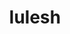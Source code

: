 ---
title: "lulesh"
layout: cache
categories: [package, develop]
meta: {"versions": ["2.0.3"], "compilers": ["gcc@=7.3.1"], "oss": ["amzn2"], "platforms": ["linux"], "targets": ["aarch64", "neoverse_n1", "x86_64_v3"], "stacks": ["aws-ahug", "aws-ahug-aarch64", "root"], "num_specs": 26, "num_specs_by_stack": {"root": 26, "aws-ahug-aarch64": 20, "aws-ahug": 5}}
spec_details: [{"hash": "7dtbzvo2pxpo5o7byzllkvz6tzno7fbe", "compiler": "gcc@=7.3.1", "versions": ["2.0.3"], "os": "amzn2", "platform": "linux", "target": "aarch64", "variants": ["build_system=makefile", "+mpi", "+openmp", "~visual"], "stacks": ["root", "aws-ahug-aarch64"], "size": "-", "tarball": "https://binaries.spack.io/develop/build_cache/linux-amzn2-aarch64/gcc-7.3.1/lulesh-2.0.3/linux-amzn2-aarch64-gcc-7.3.1-lulesh-2.0.3-7dtbzvo2pxpo5o7byzllkvz6tzno7fbe.spack"}, {"hash": "gwdy2r2tvxj72tk2jwr7yijhlmeyxd2f", "compiler": "gcc@=7.3.1", "versions": ["2.0.3"], "os": "amzn2", "platform": "linux", "target": "aarch64", "variants": ["build_system=makefile", "+mpi", "+openmp", "~visual"], "stacks": ["root", "aws-ahug-aarch64"], "size": "-", "tarball": "https://binaries.spack.io/develop/build_cache/linux-amzn2-aarch64/gcc-7.3.1/lulesh-2.0.3/linux-amzn2-aarch64-gcc-7.3.1-lulesh-2.0.3-gwdy2r2tvxj72tk2jwr7yijhlmeyxd2f.spack"}, {"hash": "4idqyqfadt4xj564sh6gxxtbra36pem4", "compiler": "gcc@=7.3.1", "versions": ["2.0.3"], "os": "amzn2", "platform": "linux", "target": "aarch64", "variants": ["build_system=makefile", "+mpi", "+openmp", "~visual"], "stacks": ["root", "aws-ahug-aarch64"], "size": "-", "tarball": "https://binaries.spack.io/develop/build_cache/linux-amzn2-aarch64/gcc-7.3.1/lulesh-2.0.3/linux-amzn2-aarch64-gcc-7.3.1-lulesh-2.0.3-4idqyqfadt4xj564sh6gxxtbra36pem4.spack"}, {"hash": "zccc3miznfkonwile6otydckocwrgngb", "compiler": "gcc@=7.3.1", "versions": ["2.0.3"], "os": "amzn2", "platform": "linux", "target": "aarch64", "variants": ["build_system=makefile", "+mpi", "+openmp", "~visual"], "stacks": ["root", "aws-ahug-aarch64"], "size": "-", "tarball": "https://binaries.spack.io/develop/build_cache/linux-amzn2-aarch64/gcc-7.3.1/lulesh-2.0.3/linux-amzn2-aarch64-gcc-7.3.1-lulesh-2.0.3-zccc3miznfkonwile6otydckocwrgngb.spack"}, {"hash": "4qpgjxkgxcwuwgf64zyjrxxmg3n3ap7m", "compiler": "gcc@=7.3.1", "versions": ["2.0.3"], "os": "amzn2", "platform": "linux", "target": "aarch64", "variants": ["build_system=makefile", "+mpi", "+openmp", "~visual"], "stacks": ["root", "aws-ahug-aarch64"], "size": "-", "tarball": "https://binaries.spack.io/develop/build_cache/linux-amzn2-aarch64/gcc-7.3.1/lulesh-2.0.3/linux-amzn2-aarch64-gcc-7.3.1-lulesh-2.0.3-4qpgjxkgxcwuwgf64zyjrxxmg3n3ap7m.spack"}, {"hash": "c4mjvxdjul4xmh7nb7zioyv6jty2ms6f", "compiler": "gcc@=7.3.1", "versions": ["2.0.3"], "os": "amzn2", "platform": "linux", "target": "aarch64", "variants": ["build_system=makefile", "+mpi", "+openmp", "~visual"], "stacks": ["root", "aws-ahug-aarch64"], "size": "-", "tarball": "https://binaries.spack.io/develop/build_cache/linux-amzn2-aarch64/gcc-7.3.1/lulesh-2.0.3/linux-amzn2-aarch64-gcc-7.3.1-lulesh-2.0.3-c4mjvxdjul4xmh7nb7zioyv6jty2ms6f.spack"}, {"hash": "7kcuhe3a4i2kge4s4nnw4xkhhimticin", "compiler": "gcc@=7.3.1", "versions": ["2.0.3"], "os": "amzn2", "platform": "linux", "target": "aarch64", "variants": ["+mpi", "+openmp", "~visual"], "stacks": ["root"], "size": "-", "tarball": "https://binaries.spack.io/develop/build_cache/linux-amzn2-aarch64/gcc-7.3.1/lulesh-2.0.3/linux-amzn2-aarch64-gcc-7.3.1-lulesh-2.0.3-7kcuhe3a4i2kge4s4nnw4xkhhimticin.spack"}, {"hash": "4ud3i56vyngvuxx2tpern5x5grqyk3bi", "compiler": "gcc@=7.3.1", "versions": ["2.0.3"], "os": "amzn2", "platform": "linux", "target": "aarch64", "variants": ["build_system=makefile", "+mpi", "+openmp", "~visual"], "stacks": ["root", "aws-ahug-aarch64"], "size": "-", "tarball": "https://binaries.spack.io/develop/build_cache/linux-amzn2-aarch64/gcc-7.3.1/lulesh-2.0.3/linux-amzn2-aarch64-gcc-7.3.1-lulesh-2.0.3-4ud3i56vyngvuxx2tpern5x5grqyk3bi.spack"}, {"hash": "iac55ygwyroxlvtyrz7fk2hvvmaoq66i", "compiler": "gcc@=7.3.1", "versions": ["2.0.3"], "os": "amzn2", "platform": "linux", "target": "aarch64", "variants": ["build_system=makefile", "+mpi", "+openmp", "~visual"], "stacks": ["root", "aws-ahug-aarch64"], "size": "-", "tarball": "https://binaries.spack.io/develop/build_cache/linux-amzn2-aarch64/gcc-7.3.1/lulesh-2.0.3/linux-amzn2-aarch64-gcc-7.3.1-lulesh-2.0.3-iac55ygwyroxlvtyrz7fk2hvvmaoq66i.spack"}, {"hash": "xgbm3mhrvqrbpms7tkkgtmr5bcjcuzkb", "compiler": "gcc@=7.3.1", "versions": ["2.0.3"], "os": "amzn2", "platform": "linux", "target": "aarch64", "variants": ["build_system=makefile", "+mpi", "+openmp", "~visual"], "stacks": ["root", "aws-ahug-aarch64"], "size": "-", "tarball": "https://binaries.spack.io/develop/build_cache/linux-amzn2-aarch64/gcc-7.3.1/lulesh-2.0.3/linux-amzn2-aarch64-gcc-7.3.1-lulesh-2.0.3-xgbm3mhrvqrbpms7tkkgtmr5bcjcuzkb.spack"}, {"hash": "yh53jrkrbbfg2cbpyh423qt67fsxnk5u", "compiler": "gcc@=7.3.1", "versions": ["2.0.3"], "os": "amzn2", "platform": "linux", "target": "aarch64", "variants": ["build_system=makefile", "+mpi", "+openmp", "~visual"], "stacks": ["root", "aws-ahug-aarch64"], "size": "-", "tarball": "https://binaries.spack.io/develop/build_cache/linux-amzn2-aarch64/gcc-7.3.1/lulesh-2.0.3/linux-amzn2-aarch64-gcc-7.3.1-lulesh-2.0.3-yh53jrkrbbfg2cbpyh423qt67fsxnk5u.spack"}, {"hash": "3knk3az6rhqb2vpis5eme5necbcclper", "compiler": "gcc@=7.3.1", "versions": ["2.0.3"], "os": "amzn2", "platform": "linux", "target": "neoverse_n1", "variants": ["build_system=makefile", "+mpi", "+openmp", "~visual"], "stacks": ["root", "aws-ahug-aarch64"], "size": "-", "tarball": "https://binaries.spack.io/develop/build_cache/linux-amzn2-neoverse_n1/gcc-7.3.1/lulesh-2.0.3/linux-amzn2-neoverse_n1-gcc-7.3.1-lulesh-2.0.3-3knk3az6rhqb2vpis5eme5necbcclper.spack"}, {"hash": "c5aglfriy3j74qutfjzo4di32uctzggx", "compiler": "gcc@=7.3.1", "versions": ["2.0.3"], "os": "amzn2", "platform": "linux", "target": "neoverse_n1", "variants": ["build_system=makefile", "+mpi", "+openmp", "~visual"], "stacks": ["root", "aws-ahug-aarch64"], "size": "-", "tarball": "https://binaries.spack.io/develop/build_cache/linux-amzn2-neoverse_n1/gcc-7.3.1/lulesh-2.0.3/linux-amzn2-neoverse_n1-gcc-7.3.1-lulesh-2.0.3-c5aglfriy3j74qutfjzo4di32uctzggx.spack"}, {"hash": "byl662ktoesoj53oh4jjhrc6wgzm6rb5", "compiler": "gcc@=7.3.1", "versions": ["2.0.3"], "os": "amzn2", "platform": "linux", "target": "neoverse_n1", "variants": ["build_system=makefile", "+mpi", "+openmp", "~visual"], "stacks": ["root", "aws-ahug-aarch64"], "size": "-", "tarball": "https://binaries.spack.io/develop/build_cache/linux-amzn2-neoverse_n1/gcc-7.3.1/lulesh-2.0.3/linux-amzn2-neoverse_n1-gcc-7.3.1-lulesh-2.0.3-byl662ktoesoj53oh4jjhrc6wgzm6rb5.spack"}, {"hash": "kncqpvj74adywju2rskclmaexgy26ola", "compiler": "gcc@=7.3.1", "versions": ["2.0.3"], "os": "amzn2", "platform": "linux", "target": "neoverse_n1", "variants": ["build_system=makefile", "+mpi", "+openmp", "~visual"], "stacks": ["root", "aws-ahug-aarch64"], "size": "-", "tarball": "https://binaries.spack.io/develop/build_cache/linux-amzn2-neoverse_n1/gcc-7.3.1/lulesh-2.0.3/linux-amzn2-neoverse_n1-gcc-7.3.1-lulesh-2.0.3-kncqpvj74adywju2rskclmaexgy26ola.spack"}, {"hash": "cubs2x6fgre27ee5hayvqlvvjx4oc5up", "compiler": "gcc@=7.3.1", "versions": ["2.0.3"], "os": "amzn2", "platform": "linux", "target": "neoverse_n1", "variants": ["build_system=makefile", "+mpi", "+openmp", "~visual"], "stacks": ["root", "aws-ahug-aarch64"], "size": "-", "tarball": "https://binaries.spack.io/develop/build_cache/linux-amzn2-neoverse_n1/gcc-7.3.1/lulesh-2.0.3/linux-amzn2-neoverse_n1-gcc-7.3.1-lulesh-2.0.3-cubs2x6fgre27ee5hayvqlvvjx4oc5up.spack"}, {"hash": "mxzzyzb7phcscdbpkhtlb3h4sor5rgre", "compiler": "gcc@=7.3.1", "versions": ["2.0.3"], "os": "amzn2", "platform": "linux", "target": "neoverse_n1", "variants": ["build_system=makefile", "+mpi", "+openmp", "~visual"], "stacks": ["root", "aws-ahug-aarch64"], "size": "-", "tarball": "https://binaries.spack.io/develop/build_cache/linux-amzn2-neoverse_n1/gcc-7.3.1/lulesh-2.0.3/linux-amzn2-neoverse_n1-gcc-7.3.1-lulesh-2.0.3-mxzzyzb7phcscdbpkhtlb3h4sor5rgre.spack"}, {"hash": "q6fhpoovyeporrh5h3xym7e4kodkvc3v", "compiler": "gcc@=7.3.1", "versions": ["2.0.3"], "os": "amzn2", "platform": "linux", "target": "neoverse_n1", "variants": ["build_system=makefile", "+mpi", "+openmp", "~visual"], "stacks": ["root", "aws-ahug-aarch64"], "size": "-", "tarball": "https://binaries.spack.io/develop/build_cache/linux-amzn2-neoverse_n1/gcc-7.3.1/lulesh-2.0.3/linux-amzn2-neoverse_n1-gcc-7.3.1-lulesh-2.0.3-q6fhpoovyeporrh5h3xym7e4kodkvc3v.spack"}, {"hash": "utkr5bslhdo5roazp75wfjvmvhrz4u4b", "compiler": "gcc@=7.3.1", "versions": ["2.0.3"], "os": "amzn2", "platform": "linux", "target": "neoverse_n1", "variants": ["build_system=makefile", "+mpi", "+openmp", "~visual"], "stacks": ["root", "aws-ahug-aarch64"], "size": "-", "tarball": "https://binaries.spack.io/develop/build_cache/linux-amzn2-neoverse_n1/gcc-7.3.1/lulesh-2.0.3/linux-amzn2-neoverse_n1-gcc-7.3.1-lulesh-2.0.3-utkr5bslhdo5roazp75wfjvmvhrz4u4b.spack"}, {"hash": "3lselrfyfcamutb3q4vesaflouqgx3ya", "compiler": "gcc@=7.3.1", "versions": ["2.0.3"], "os": "amzn2", "platform": "linux", "target": "neoverse_n1", "variants": ["build_system=makefile", "+mpi", "+openmp", "~visual"], "stacks": ["root", "aws-ahug-aarch64"], "size": "-", "tarball": "https://binaries.spack.io/develop/build_cache/linux-amzn2-neoverse_n1/gcc-7.3.1/lulesh-2.0.3/linux-amzn2-neoverse_n1-gcc-7.3.1-lulesh-2.0.3-3lselrfyfcamutb3q4vesaflouqgx3ya.spack"}, {"hash": "zxndprblrdgygib7nxtc6a5txbejreeh", "compiler": "gcc@=7.3.1", "versions": ["2.0.3"], "os": "amzn2", "platform": "linux", "target": "neoverse_n1", "variants": ["build_system=makefile", "+mpi", "+openmp", "~visual"], "stacks": ["root", "aws-ahug-aarch64"], "size": "-", "tarball": "https://binaries.spack.io/develop/build_cache/linux-amzn2-neoverse_n1/gcc-7.3.1/lulesh-2.0.3/linux-amzn2-neoverse_n1-gcc-7.3.1-lulesh-2.0.3-zxndprblrdgygib7nxtc6a5txbejreeh.spack"}, {"hash": "247ks75sfxzwgmpd7duuviawwa4skawv", "compiler": "gcc@=7.3.1", "versions": ["2.0.3"], "os": "amzn2", "platform": "linux", "target": "x86_64_v3", "variants": ["build_system=makefile", "+mpi", "+openmp", "~visual"], "stacks": ["root", "aws-ahug"], "size": "-", "tarball": "https://binaries.spack.io/develop/build_cache/linux-amzn2-x86_64_v3/gcc-7.3.1/lulesh-2.0.3/linux-amzn2-x86_64_v3-gcc-7.3.1-lulesh-2.0.3-247ks75sfxzwgmpd7duuviawwa4skawv.spack"}, {"hash": "56waobgt6a7h5mpfrlqcq4427a7iekjk", "compiler": "gcc@=7.3.1", "versions": ["2.0.3"], "os": "amzn2", "platform": "linux", "target": "x86_64_v3", "variants": ["build_system=makefile", "+mpi", "+openmp", "~visual"], "stacks": ["root", "aws-ahug"], "size": "-", "tarball": "https://binaries.spack.io/develop/build_cache/linux-amzn2-x86_64_v3/gcc-7.3.1/lulesh-2.0.3/linux-amzn2-x86_64_v3-gcc-7.3.1-lulesh-2.0.3-56waobgt6a7h5mpfrlqcq4427a7iekjk.spack"}, {"hash": "v6tki7uk42o6uyegx4llptpvhnc2oudf", "compiler": "gcc@=7.3.1", "versions": ["2.0.3"], "os": "amzn2", "platform": "linux", "target": "x86_64_v3", "variants": ["build_system=makefile", "+mpi", "+openmp", "~visual"], "stacks": ["root", "aws-ahug"], "size": "-", "tarball": "https://binaries.spack.io/develop/build_cache/linux-amzn2-x86_64_v3/gcc-7.3.1/lulesh-2.0.3/linux-amzn2-x86_64_v3-gcc-7.3.1-lulesh-2.0.3-v6tki7uk42o6uyegx4llptpvhnc2oudf.spack"}, {"hash": "3wtvxpk6hjixrbtilhx3zmloebt7ge4x", "compiler": "gcc@=7.3.1", "versions": ["2.0.3"], "os": "amzn2", "platform": "linux", "target": "x86_64_v3", "variants": ["build_system=makefile", "+mpi", "+openmp", "~visual"], "stacks": ["root", "aws-ahug"], "size": "-", "tarball": "https://binaries.spack.io/develop/build_cache/linux-amzn2-x86_64_v3/gcc-7.3.1/lulesh-2.0.3/linux-amzn2-x86_64_v3-gcc-7.3.1-lulesh-2.0.3-3wtvxpk6hjixrbtilhx3zmloebt7ge4x.spack"}, {"hash": "zxhfdfuezdpej6xbu2yog76ww3rwwevi", "compiler": "gcc@=7.3.1", "versions": ["2.0.3"], "os": "amzn2", "platform": "linux", "target": "x86_64_v3", "variants": ["build_system=makefile", "+mpi", "+openmp", "~visual"], "stacks": ["root", "aws-ahug"], "size": "-", "tarball": "https://binaries.spack.io/develop/build_cache/linux-amzn2-x86_64_v3/gcc-7.3.1/lulesh-2.0.3/linux-amzn2-x86_64_v3-gcc-7.3.1-lulesh-2.0.3-zxhfdfuezdpej6xbu2yog76ww3rwwevi.spack"}]
---